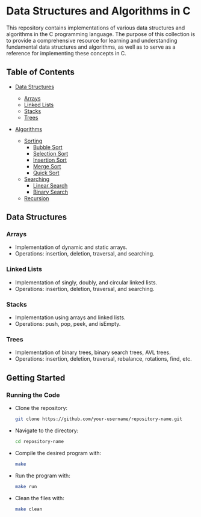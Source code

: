 # Data Structures and Algorithms in C

This repository contains implementations of various data structures and algorithms in the C programming language. The purpose of this collection is to provide a comprehensive resource for learning and understanding fundamental data structures and algorithms, as well as to serve as a reference for implementing these concepts in C.

## Table of Contents

- [Data Structures](#data-structures)
  - [Arrays](#arrays)
  - [Linked Lists](#linked-lists)
  - [Stacks](#stacks)
  - [Trees](#trees)

- [Algorithms](#algorithms)
  - [Sorting](#sorting)
    - [Bubble Sort](#bubble-sort)
    - [Selection Sort](#selection-sort)
    - [Insertion Sort](#insertion-sort)
    - [Merge Sort](#merge-sort)
    - [Quick Sort](#quick-sort)
  - [Searching](#searching)
    - [Linear Search](#linear-search)
    - [Binary Search](#binary-search)
  - [Recursion](#recursion)

## Data Structures

### Arrays
- Implementation of dynamic and static arrays.
- Operations: insertion, deletion, traversal, and searching.

### Linked Lists
- Implementation of singly, doubly, and circular linked lists.
- Operations: insertion, deletion, traversal, and searching.

### Stacks
- Implementation using arrays and linked lists.
- Operations: push, pop, peek, and isEmpty.

### Trees
- Implementation of binary trees, binary search trees, AVL trees.
- Operations: insertion, deletion, traversal, rebalance, rotations, find, etc.

## Getting Started

### Running the Code
- Clone the repository:
    ```bash
    git clone https://github.com/your-username/repository-name.git
    ```
- Navigate to the directory:
    ```bash
    cd repository-name
    ```
- Compile the desired program with:
    ```bash
    make
    ```
- Run the program with:
    ```bash
    make run
    ```
- Clean the files with:
    ```bash
    make clean
    ```
